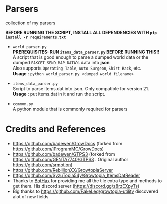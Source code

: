 # Parsers
collection of my parsers<br>

<b/>BEFORE RUNNING THE SCRIPT, INSTALL ALL DEPENDENCIES WITH ```pip install -r requirements.txt```</b><br>

- ```world_parser.py```<br>
  <b/>PREREQUISITES: RUN ```items_data_parser.py``` BEFORE RUNNING THIS!!</b><br>
  A script that is good enough to parse a dumped world data or the dumped ```PAKCET_SEND_MAP_DATA```'s data into <b/>json</b> <br>
  Also supports ```Operating Table```, ```Auto Surgeon```, ```Shirt Rack```, etc.<br>
  <b/>Usage</b> : ```python world_parser.py <dumped world filename>```
  
- ```items_data_parser.py``` <br>
  Script to parse items.dat into json. Only compatible for version 21.<br>
  <b/>Usage</b> : put items.dat in it and run the script. 
  
- ```common.py```<br>
  A python module that is commonly required for parsers
# Credits and References
- https://github.com/badewen/GrowDocs (forked from https://github.com/iProgramMC/GrowDocs)
- https://github.com/badewen/GTPS3 (forked from https://github.com/GENTA7740/GTPS3 . Original author https://github.com/srmotion)
- https://github.com/RebillionXX/GrowtopiaServer 
- https://github.com/SyzuTopia54y/Growtopia_ItemsDatReader 
- Thanks to [BotHax](https://github.com/sTYzaBUvqRIj) for providing me all the tile extra type and methods to get them. His discord server (https://discord.gg/z8rzEXpyTs)
- Big thanks to https://github.com/FakeLeq/growtopia-utility discovered alot of new fields
